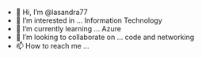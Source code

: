 - 👋 Hi, I’m @lasandra77
- 👀 I’m interested in ... Information Technology
- 🌱 I’m currently learning ... Azure
- 💞️ I’m looking to collaborate on ... code and networking
- 📫 How to reach me ...

<!---
lasandra77/lasandra77 is a ✨ special ✨ repository because its `README.md` (this file) appears on your GitHub profile.
You can click the Preview link to take a look at your changes.
--->
